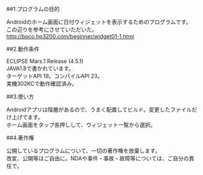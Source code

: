 ##1.プログラムの目的

Androidのホーム画面に日付ウィジェットを表示するためのプログラムです。  
この辺りを参考にさせていただいた。  
http://boco.hp3200.com/beginner/widget01-1.html

##2.動作条件

ECLIPSE Mars.1 Release (4.5.1)  
JAVA1.8で書かれています。  
ターゲットAPI 19。コンパイルAPI 23。  
実機302KCで動作確認済み。  

##3.使い方

Androidアプリは階層があるので、うまく配置してビルド。変更したファイルだけ上げてます。  
ホーム画面をタップ長押しして、ウィジェット一覧から選択。  

##4.著作権

公開しているプログラムについて、一切の著作権を放棄します。  
改変、公開等はご自由に。NDAや事件・事故・故障等については、ご自分の責任で。
